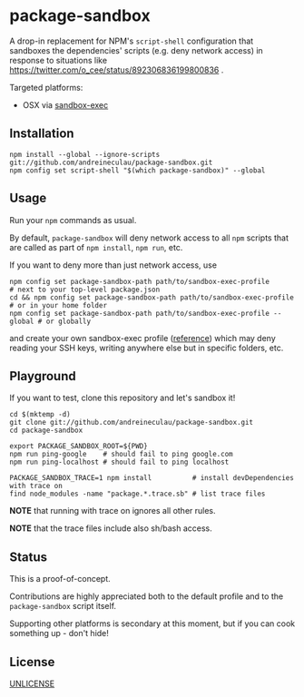 # package-sandbox

A drop-in replacement for NPM's `script-shell` configuration
that sandboxes the dependencies' scripts (e.g. deny network access)
in response to situations like https://twitter.com/o_cee/status/892306836199800836 .

Targeted platforms:

* OSX via [sandbox-exec](https://developer.apple.com/legacy/library/documentation/Darwin/Reference/ManPages/man1/sandbox-exec.1.html)


## Installation

```shell
npm install --global --ignore-scripts git://github.com/andreineculau/package-sandbox.git
npm config set script-shell "$(which package-sandbox)" --global
```


## Usage

Run your `npm` commands as usual.

By default, `package-sandbox` will deny network access to all `npm` scripts
that are called as part of `npm install`, `npm run`, etc.

If you want to deny more than just network access, use

``` shell
npm config set package-sandbox-path path/to/sandbox-exec-profile          # next to your top-level package.json
cd && npm config set package-sandbox-path path/to/sandbox-exec-profile    # or in your home folder
npm config set package-sandbox-path path/to/sandbox-exec-profile --global # or globally
```

and create your own sandbox-exec profile ([reference](https://reverse.put.as/wp-content/uploads/2011/09/Apple-Sandbox-Guide-v1.0.pdf))
which may deny reading your SSH keys, writing anywhere else but in specific folders, etc.


## Playground

If you want to test, clone this repository and let's sandbox it!

```shell
cd $(mktemp -d)
git clone git://github.com/andreineculau/package-sandbox.git
cd package-sandbox

export PACKAGE_SANDBOX_ROOT=${PWD}
npm run ping-google    # should fail to ping google.com
npm run ping-localhost # should fail to ping localhost

PACKAGE_SANDBOX_TRACE=1 npm install          # install devDependencies with trace on
find node_modules -name "package.*.trace.sb" # list trace files
```

**NOTE** that running with trace on ignores all other rules.

**NOTE** that the trace files include also sh/bash access.


## Status

This is a proof-of-concept.

Contributions are highly appreciated both to the default profile and to the `package-sandbox` script itself.

Supporting other platforms is secondary at this moment, but if you can cook something up - don't hide!


## License

[UNLICENSE](UNLICENSE)
